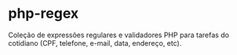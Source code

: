 # php-regex
Coleção de expressões regulares e validadores PHP para tarefas do cotidiano (CPF, telefone, e-mail, data, endereço, etc).
